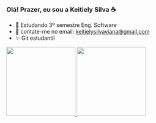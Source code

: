 ### Olá! Prazer, eu sou a Keitiely Silva ☕


- 🌱 Estudando 3º semestre Eng. Software
- 💬 contate-me no email: keitielysilvaviana@gmail.com
- ✨ Git estudantil

<div>
  <a href="https://github.com/keitiely">
  <img height="180em" src="https://github-readme-stats.vercel.app/api?username=keitiely&show_icons=true&theme=dracula&include_all_commits=true&count_private=true"/_>
    <img height="180em" src="https://github-readme-stats.vercel.app/api/top-langs/?username=keitiely&layout=compact&langs_count=16&theme=dracula"/>
</div>
